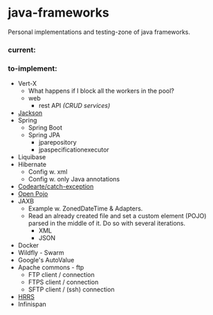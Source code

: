# java-frameworks
Personal implementations and testing-zone of java frameworks.

### current:

  
### to-implement:
* Vert-X
  * What happens if I block all the workers in the pool?
  * web
    * rest API _(CRUD services)_
* [Jackson](https://github.com/FasterXML/jackson)
* Spring
  * Spring Boot
  * Spring JPA
    * jparepository
    * jpaspecificationexecutor
* Liquibase
* Hibernate
  * Config w. xml
  * Config w. only Java annotations
* [Codearte/catch-exception](https://github.com/Codearte/catch-exception)
* [Open Pojo](https://github.com/oshoukry/openpojo)
* JAXB  
  * Example w. ZonedDateTime & Adapters.  
  * Read an already created file and set a custom element (POJO) parsed in the middle of it. Do so with several iterations.  
    * XML  
    * JSON
* Docker
* Wildfly - Swarm
* Google's AutoValue
* Apache commons - ftp
  * FTP client / connection
  * FTPS client / connection
  * SFTP client / (ssh) connection
* [HRRS](https://github.com/vy/hrrs)
* Infinispan
